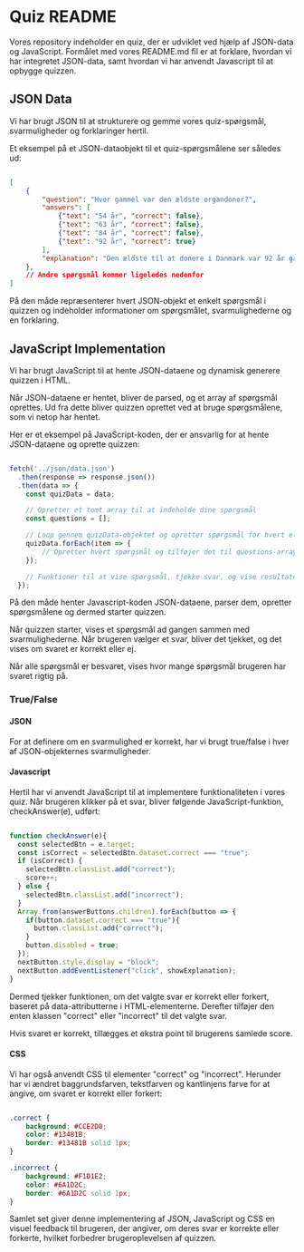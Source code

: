 
# Quiz README

Vores repository indeholder en quiz, der er udviklet ved hjælp af JSON-data og JavaScript. Formålet med vores README.md fil er at forklare, hvordan vi har integretet JSON-data, samt hvordan vi har anvendt Javascript til at opbygge quizzen.

## JSON Data

Vi har brugt JSON til at strukturere og gemme vores quiz-spørgsmål, svarmuligheder og forklaringer hertil. 

Et eksempel på et JSON-dataobjekt til et quiz-spørgsmålene ser således ud:

```json

[
    {
        "question": "Hvor gammel var den ældste organdonor?",
        "answers": [
            {"text": "54 år", "correct": false},
            {"text": "63 år", "correct": false},
            {"text": "84 år", "correct": false},
            {"text": "92 år", "correct": true}
        ],
        "explanation": "Den ældste til at donere i Danmark var 92 år gammel. I 2023 var den ældste donor 84 år."
    },
    // Andre spørgsmål kommer ligeledes nedenfor
]
```

På den måde repræsenterer hvert JSON-objekt et enkelt spørgsmål i quizzen og indeholder informationer om spørgsmålet, svarmulighederne og en forklaring.

## JavaScript Implementation

Vi har brugt JavaScript til at hente JSON-dataene og dynamisk generere quizzen i HTML. 

Når JSON-dataene er hentet, bliver de parsed, og et array af spørgsmål oprettes. Ud fra dette bliver quizzen oprettet ved at bruge spørgsmålene, som vi netop har hentet.

Her er et eksempel på JavaScript-koden, der er ansvarlig for at hente JSON-dataene og oprette quizzen:

```javascript 

fetch('../json/data.json')
  .then(response => response.json())
  .then(data => {
    const quizData = data;

    // Opretter et tomt array til at indeholde dine spørgsmål
    const questions = [];

    // Loop gennem quizData-objektet og opretter spørgsmål for hvert element
    quizData.forEach(item => {
        // Opretter hvert spørgsmål og tilføjer det til questions-arrayet
    });

    // Funktioner til at vise spørgsmål, tjekke svar, og vise resultater følger...
  });
```

På den måde henter Javascript-koden JSON-dataene, parser dem, opretter spørgsmålene og dermed starter quizzen.

Når quizzen starter, vises et spørgsmål ad gangen sammen med svarmulighederne. Når brugeren vælger et svar, bliver det tjekket, og det vises om svaret er korrekt eller ej. 

Når alle spørgsmål er besvaret, vises hvor mange spørgsmål brugeren har svaret rigtig på.

### True/False

#### JSON

For at definere om en svarmulighed er korrekt, har vi brugt true/false i hver af JSON-objekternes svarmuligheder. 

#### Javascript

Hertil har vi anvendt JavaScript til at implementere funktionaliteten i vores quiz. Når brugeren klikker på et svar, bliver følgende JavaScript-funktion, checkAnswer(e), udført:

```javascript

function checkAnswer(e){
  const selectedBtn = e.target;
  const isCorrect = selectedBtn.dataset.correct === "true";
  if (isCorrect) {
    selectedBtn.classList.add("correct");
    score++;
  } else {
    selectedBtn.classList.add("incorrect");
  }
  Array.from(answerButtons.children).forEach(button => {
    if(button.dataset.correct === "true"){
      button.classList.add("correct");
    }
    button.disabled = true;
  });
  nextButton.style.display = "block";
  nextButton.addEventListener("click", showExplanation);
}
```

Dermed tjekker funktionen, om det valgte svar er korrekt eller forkert, baseret på data-attributterne i HTML-elementerne. Derefter tilføjer den enten klassen "correct" eller "incorrect" til det valgte svar. 

Hvis svaret er korrekt, tillægges et ekstra point til brugerens samlede score.

#### CSS

Vi har også anvendt CSS til elementer "correct" og "incorrect". Herunder har vi ændret baggrundsfarven, tekstfarven og kantlinjens farve for at angive, om svaret er korrekt eller forkert:

```css

.correct {
    background: #CCE2D0;
    color: #13481B;
    border: #13481B solid 1px;
}

.incorrect {
    background: #F1D1E2;
    color: #6A1D2C;
    border: #6A1D2C solid 1px;
}
```

Samlet set giver denne implementering af JSON, JavaScript og CSS en visuel feedback til brugeren, der angiver, om deres svar er korrekte eller forkerte, hvilket forbedrer brugeroplevelsen af ​​quizzen.